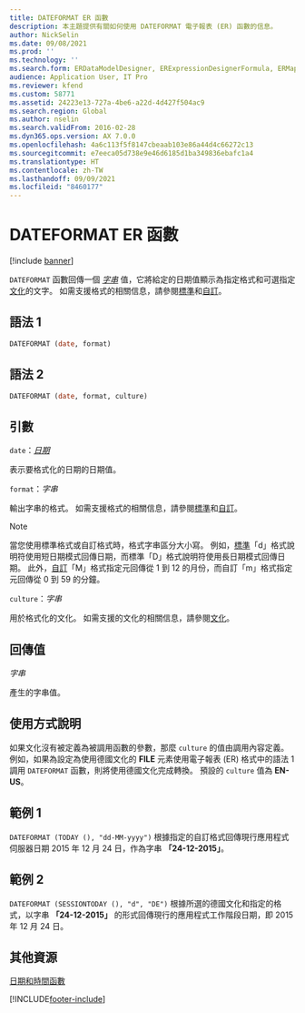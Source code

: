 ```yaml
---
title: DATEFORMAT ER 函數
description: 本主題提供有關如何使用 DATEFORMAT 電子報表 (ER) 函數的信息。
author: NickSelin
ms.date: 09/08/2021
ms.prod: ''
ms.technology: ''
ms.search.form: ERDataModelDesigner, ERExpressionDesignerFormula, ERMappedFormatDesigner, ERModelMappingDesigner
audience: Application User, IT Pro
ms.reviewer: kfend
ms.custom: 58771
ms.assetid: 24223e13-727a-4be6-a22d-4d427f504ac9
ms.search.region: Global
ms.author: nselin
ms.search.validFrom: 2016-02-28
ms.dyn365.ops.version: AX 7.0.0
ms.openlocfilehash: 4a6c113f5f8147cbeaab103e86a44d4c66272c13
ms.sourcegitcommit: e7eeca05d738e9e46d6185d1ba349836ebafc1a4
ms.translationtype: HT
ms.contentlocale: zh-TW
ms.lasthandoff: 09/09/2021
ms.locfileid: "8460177"
---
```

# <a name="dateformat-er-function"></a>DATEFORMAT ER 函數

[!include [banner](../includes/banner.md)]

`DATEFORMAT` 函數回傳一個 *[字串](er-formula-supported-data-types-primitive.md#string)* 值，它將給定的日期值顯示為指定格式和可選指定[文化](/bingmaps/rest-services/common-parameters-and-types/supported-culture-codes)的文字。 如需支援格式的相關信息，請參閱[標準](/dotnet/standard/base-types/standard-date-and-time-format-strings)和[自訂](/dotnet/standard/base-types/custom-date-and-time-format-strings)。

## <a name="syntax-1"></a>語法 1

```vb
DATEFORMAT (date, format)
```

## <a name="syntax-2"></a>語法 2

```vb
DATEFORMAT (date, format, culture)
```

## <a name="arguments"></a>引數

`date`：*[日期](er-formula-supported-data-types-primitive.md#date)*

表示要格式化的日期的日期值。

`format`：*字串*

輸出字串的格式。 如需支援格式的相關信息，請參閱[標準](/dotnet/standard/base-types/standard-date-and-time-format-strings)和[自訂](/dotnet/standard/base-types/custom-date-and-time-format-strings)。

> [!NOTE]
> 當您使用標準格式或自訂格式時，格式字串區分大小寫。 例如，[標準](/dotnet/standard/base-types/standard-date-and-time-format-strings)「d」格式說明符使用短日期模式回傳日期，而標準「D」格式說明符使用長日期模式回傳日期。 此外，[自訂](/dotnet/standard/base-types/custom-date-and-time-format-strings)「M」格式指定元回傳從 1 到 12 的月份，而自訂「m」格式指定元回傳從 0 到 59 的分鐘。

`culture`：*字串*

用於格式化的文化。 如需支援的文化的相關信息，請參閱[文化](/bingmaps/rest-services/common-parameters-and-types/supported-culture-codes)。

## <a name="return-values"></a>回傳值

*字串*

產生的字串值。

## <a name="usage-notes"></a>使用方式說明

如果文化沒有被定義為被調用函數的參數，那麼 `culture` 的值由調用內容定義。 例如，如果為設定為使用德國文化的 **FILE** 元素使用電子報表 (ER) 格式中的語法 1 調用 `DATEFORMAT` 函數，則將使用德國文化完成轉換。 預設的 `culture` 值為 **EN-US**。

## <a name="example-1"></a>範例 1

`DATEFORMAT (TODAY (), "dd-MM-yyyy")` 根據指定的自訂格式回傳現行應用程式伺服器日期 2015 年 12 月 24 日，作為字串 **「24-12-2015」**。

## <a name="example-2"></a>範例 2

`DATEFORMAT (SESSIONTODAY (), "d", "DE")` 根據所選的德國文化和指定的格式，以字串 **「24-12-2015」** 的形式回傳現行的應用程式工作階段日期，即 2015 年 12 月 24 日。

## <a name="additional-resources"></a>其他資源

[日期和時間函數](er-functions-category-datetime.md)


[!INCLUDE[footer-include](../../../includes/footer-banner.md)]
